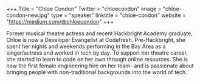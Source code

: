 +++
Title = "Chloe Condon"
Twitter = "chloecondon"
image = "chloe-condon-new.jpg"
type = "speaker"
linktitle = "chloe-condon"
website = "https://medium.com/@chloecondon"
+++


Former musical theatre actress and recent Hackbright Academy graduate, Chloe is now a Developer Evangelist at Codefresh. Pre-Hackbright, she spent her nights and weekends performing in the Bay Area as a singer/actress and worked in tech by day. To support her theatre career, she started to learn to code on her own through online resources. She is now the first female engineering hire on her team- and is passionate about bringing people with non-traditional backgrounds into the world of tech.

